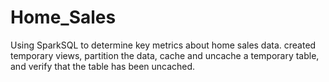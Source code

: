 # Home_Sales
Using SparkSQL to determine key metrics about home sales data. created temporary views, partition the data, cache and uncache a temporary table, and verify that the table has been uncached.
